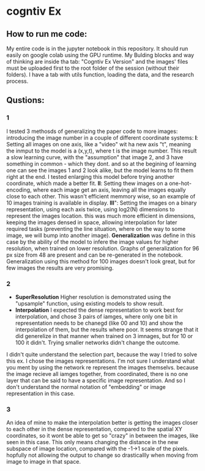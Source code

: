 # cogntiv Ex

## How to run me code:
My entire code is in the jupyter notebook in this repository. It should run easily on google colab using the GPU runtime.
My Bulding blocks and way of thinking are inside tha tab: "Cogntiv Ex Version" and the images' files must be uploaded first to the root folder of the session (without their folders).
I have a tab with utils function, loading the data, and the research process.

## Qustions:
### 1
I tested 3 methosds of generalizing the paper code to more images: introducing the image number in a couple of different coordinate systems:
**I**: Setting all images on one axis, like a "video" wit ha new axis "t", meaning the inmput to the model is a (x,y,t), where t is the image number.
This result a slow learning curve, with the "assumption" that image 2, and 3 have something in common - which they dont. and so at the begining of learning one can see the images 1 and 2 look alike, but the model learns to fit them right at the end.
I tested enlarging this model before trying another coordinate, which made a better fit.
**II**: Setting thew images on a one-hot-encoding, where each image get an axis, leaving all the images equally close to each other. This wasn't efficient memmory wise, so an example of 10 images training is available in display.
**III**": Setting the images on a binary representation, using each axis twice, using log2(N) dimensions to represent the images location. this was much more efficient in dimensions, keeping the images densed in space, allowing interpolation for later required tasks (preventing the line situation, where on the way to some image, we will bump into another image).
 **Generalization** was define in this case by the ability of the model to infere the image values for higher resolution, when trained on lower resolution.
 Graphs of generalization for 96 px size from 48 are present and can be re-generated in the notebook. Generalization using this method for 100 images doesn't look great, but for few images the results are very promising.

### 2
- **SuperResolution** Higher resolution is demonstrated using the "upsample" function, using existing models to show result.
- **Interpolation** I expected the dense representation to work best for interpolation, and chose 3 pairs of iamges, where only one bit in representation needs to be chanegd (like 00 and 10) and show the interpolation of them, but the results where poor.
It seems strange that it did generelize in that manner when trained on 3 imnages, but for 10 or 100 it didn't. Trying smaller networks didn't change the outcome.

I didn't quite understand the selection part, because the way I tried to solve this ex. I chose the images representations. I'm not sure I understand what you ment by using the network re represent the images themselvs. because the image recieve all iamges together, from coordinated, there is no one layer that can be said to have a specific image representation. And so I don't understand the normal notation of "embedding" or image representation in this case. 
### 3
An idea of mine to make the interpolation better is getting the images closer to each other in the dense representation, compared to the spatial XY coordinates, so it wont be able to get so "crazy" in between the images, like seen in this case.
This only means changing the distance in the new subspace of image location, compared with the -1->1 scale of the pixels. hopfully not allowing the output to change so drasticallly when moving from image to image in that space.
